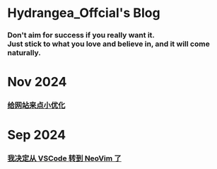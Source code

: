 
<div class="home">

# Hydrangea_Offcial's Blog
### Don't aim for success if you really want it. <br>Just stick to what you love and believe in, and it will come naturally.

</div>


<div class="friends">

# Nov 2024

### [给网站来点小优化](/docs/posts/2024/11/03/web-update-pre)


# Sep 2024
### [我决定从 VSCode 转到 NeoVim 了](/docs/posts/vim-basic)
</div>